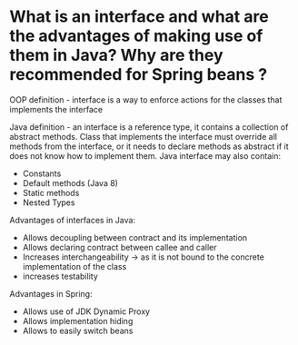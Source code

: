 # What is an interface and what are the advantages of making use of them in Java? Why are they recommended for Spring beans ?

OOP definition - interface is a way to enforce actions for the classes that implements the interface

Java definition - an interface is a reference type, it contains a collection of abstract methods. Class
that implements the interface must override all methods from the interface, or it needs to declare methods 
as abstract if it does not know how to implement them. Java interface may also contain:
- Constants
- Default methods (Java 8)
- Static methods
- Nested Types   

Advantages of interfaces in Java:
- Allows decoupling between contract and its implementation
- Allows declaring contract between callee and caller
- Increases interchangeability -> as it is not bound to the concrete implementation of the class
- increases testability

Advantages in Spring:
- Allows use of JDK Dynamic Proxy
- Allows implementation hiding
- Allows to easily switch beans